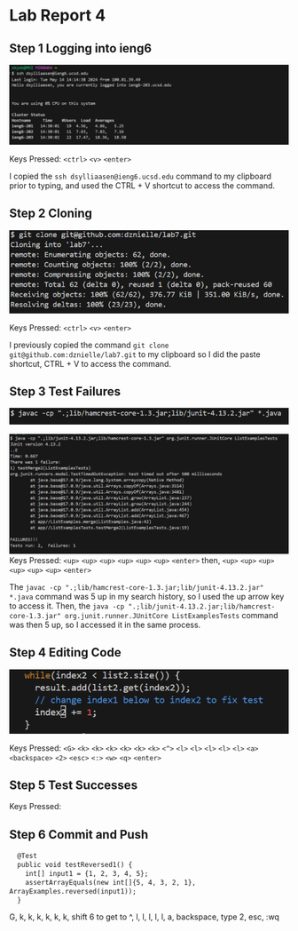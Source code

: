 # Lab Report 4

## Step 1 Logging into ieng6
![login](image1new.png)

Keys Pressed: `<ctrl>` `<v>` `<enter>`

I copied the `ssh dsylliaasen@ieng6.ucsd.edu` command to my clipboard prior to typing, and used the CTRL + V shortcut to access the command.

## Step 2 Cloning
![cloning](image2.png)

Keys Pressed: `<ctrl>` `<v>` `<enter>`

I previously copied the command `git clone git@github.com:dznielle/lab7.git` to my clipboard so I did the paste shortcut, CTRL + V to access the command.

## Step 3 Test Failures
<img src="image3.png" alt="tests" width="600"/>

![t](image4.png)
Keys Pressed: `<up>` `<up>` `<up>` `<up>` `<up>` `<up>` `<enter>` then, `<up>` `<up>` `<up>` `<up>` `<up>` `<up>` `<enter>`

The `javac -cp ".;lib/hamcrest-core-1.3.jar;lib/junit-4.13.2.jar" *.java` command was 5 up in my search history, so I used the up arrow key to access it. Then, the `java -cp ".;lib/junit-4.13.2.jar;lib/hamcrest-core-1.3.jar" org.junit.runner.JUnitCore ListExamplesTests` command was then 5 up, so I accessed it in the same process.

## Step 4 Editing Code
![vim](image5.png)

Keys Pressed: `<G>` `<k>` `<k>` `<k>` `<k>` `<k>` `<k>` `<^>` `<l>` `<l>` `<l>` `<l>` `<l>` `<a>` `<backspace>` `<2>` `<esc>` `<:>` `<w>` `<q>` `<enter>`

## Step 5 Test Successes
Keys Pressed:

## Step 6 Commit and Push

```
  @Test
  public void testReversed1() {
    int[] input1 = {1, 2, 3, 4, 5};
    assertArrayEquals(new int[]{5, 4, 3, 2, 1}, ArrayExamples.reversed(input1));
  }
```

G, k, k, k, k, k, k, shift 6 to get to ^, l, l, l, l, l, a, backspace, type 2, esc, :wq
